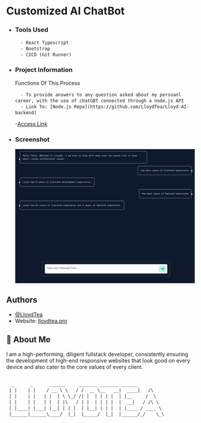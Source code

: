 # Customized AI ChatBot

- ### Tools Used

        - React Typescript
        - Bootstrap
        - CICD (Git Runner)

- ### Project Information

  Functions Of This Process

        - To provide answers to any question asked about my persoanl career, with the use of chatGBT connected through a node.js API
        - Link To: [Node.js Repo](https://github.com/LloydTea/Lloyd-AI-backend)

  -[Access Link](https://ai.lloydtea.pro/)

- ### Screenshot
  ![LloydAI Screenshot](https://github.com/LloydTea/Lloyd-AI-Frontend/blob/development/LloydAI.png)

## Authors

- [@LloydTea](https://github.com/LloydTea)
- Website: [lloydtea.pro](https://lloydtea.pro/)

## 🚀 About Me

I am a high-performing, diligent fullstack developer, consistently ensuring the development of high-end responsive websites that look good on every device and also cater to the core values of every client.

##

      _      _      ______     _______ _______ ______
     | |    | |    / __ \ \   / /  __ \__   __|  ____|   /\
     | |    | |   | |  | \ \_/ /| |  | | | |  | |__     /  \
     | |    | |   | |  | |\   / | |  | | | |  |  __|   / /\ \
     | |____| |___| |__| | | |  | |__| | | |  | |____ / ____ \
     |______|______\____/  |_|  |_____/  |_|  |______/_/    \_\
